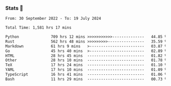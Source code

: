 ### Stats 👋
<!--START_SECTION:waka-->

```txt
From: 30 September 2022 - To: 19 July 2024

Total Time: 1,581 hrs 17 mins

Python              709 hrs 12 mins >>>>>>>>>>>--------------   44.85 %
Rust                562 hrs 48 mins >>>>>>>>>----------------   35.59 %
Markdown            61 hrs 9 mins   >------------------------   03.87 %
Go                  45 hrs 40 mins  >------------------------   02.89 %
HTML                28 hrs 45 mins  -------------------------   01.82 %
Other               28 hrs 10 mins  -------------------------   01.78 %
TeX                 17 hrs 24 mins  -------------------------   01.10 %
YAML                17 hrs 10 mins  -------------------------   01.09 %
TypeScript          16 hrs 41 mins  -------------------------   01.06 %
Bash                11 hrs 29 mins  -------------------------   00.73 %
```

<!--END_SECTION:waka-->

<!--
**buhaytza2005/buhaytza2005** is a ✨ _special_ ✨ repository because its `README.md` (this file) appears on your GitHub profile.

Here are some ideas to get you started:

- 🔭 I’m currently working on ...
- 🌱 I’m currently learning ...
- 👯 I’m looking to collaborate on ...
- 🤔 I’m looking for help with ...
- 💬 Ask me about ...
- 📫 How to reach me: ...
- 😄 Pronouns: ...
- ⚡ Fun fact: ...
-->


